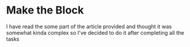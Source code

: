 # Make the Block
I have read the some part of the article provided and thought it was somewhat kinda complex so I've decided to do it after completing all the tasks
